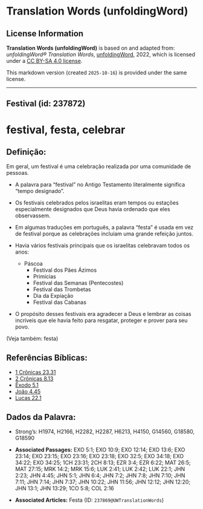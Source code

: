 # Translation Words (unfoldingWord)

## License Information

**Translation Words (unfoldingWord)** is based on and adapted from: _unfoldingWord® Translation Words_, [unfoldingWord](https://unfoldingword.org/utw), 2022, which is licensed under a [CC BY-SA 4.0 license](https://creativecommons.org/licenses/by-sa/4.0/legalcode.en).

This markdown version (created `2025-10-16`) is provided under the same license.



--------------------------------

## Festival (id: 237872)

festival, festa, celebrar
=========================

Definição:
----------

Em geral, um festival é uma celebração realizada por uma comunidade de pessoas.

* A palavra para “festival” no Antigo Testamento literalmente significa “tempo designado”.
* Os festivais celebrados pelos israelitas eram tempos ou estações especialmente designados que Deus havia ordenado que eles observassem.
* Em algumas traduções em português, a palavra “festa” é usada em vez de festival porque as celebrações incluíam uma grande refeição juntos.
* Havia vários festivais principais que os israelitas celebravam todos os anos:

    + Páscoa
        + Festival dos Pães Ázimos
        + Primícias
        + Festival das Semanas (Pentecostes)
        + Festival das Trombetas
        + Dia da Expiação
        + Festival das Cabanas
* O propósito desses festivais era agradecer a Deus e lembrar as coisas incríveis que ele havia feito para resgatar, proteger e prover para seu povo.

(Veja também: festa)

Referências Bíblicas:
---------------------

* [1 Crônicas 23\.31](https://ref.ly/1Chr23:31)
* [2 Crônicas 8\.13](https://ref.ly/2Chr8:13)
* [Êxodo 5\.1](https://ref.ly/Exod5:1)
* [João 4\.45](https://ref.ly/John4:45)
* [Lucas 22\.1](https://ref.ly/Luke22:1)

Dados da Palavra:
-----------------

* Strong’s: H1974, H2166, H2282, H2287, H6213, H4150, G14560, G18580, G18590

* **Associated Passages:** EXO 5:1; EXO 10:9; EXO 12:14; EXO 13:6; EXO 23:14; EXO 23:15; EXO 23:16; EXO 23:18; EXO 32:5; EXO 34:18; EXO 34:22; EXO 34:25; 1CH 23:31; 2CH 8:13; EZR 3:4; EZR 6:22; MAT 26:5; MAT 27:15; MRK 14:2; MRK 15:6; LUK 2:41; LUK 2:42; LUK 22:1; JHN 2:23; JHN 4:45; JHN 5:1; JHN 6:4; JHN 7:2; JHN 7:8; JHN 7:10; JHN 7:11; JHN 7:14; JHN 7:37; JHN 10:22; JHN 11:56; JHN 12:12; JHN 12:20; JHN 13:1; JHN 13:29; 1CO 5:8; COL 2:16
* **Associated Articles:** Festa (ID: `237869@UWTranslationWords`)

